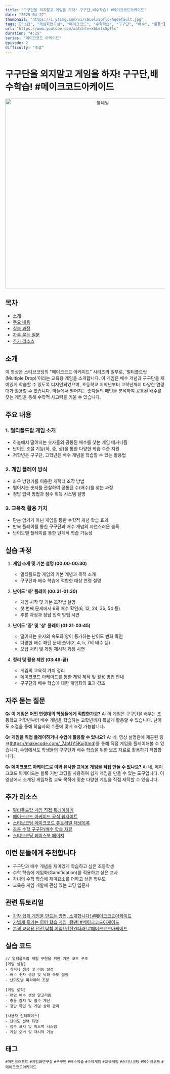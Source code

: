 ```yaml
---
title: "구구단을 외지말고 게임을 하자! 구구단,배수학습! #메이크코드아케이드"
date: "2025-04-27"
thumbnail: "https://i.ytimg.com/vi/x6LelxSpTlc/hqdefault.jpg"
tags: ["초급", "게임화연구실", "메이크코드", "수학학습", "구구단", "배수", "롱폼"]
url: "https://www.youtube.com/watch?v=x6LelxSpTlc"
duration: "4:25"
series: "메이크코드 아케이드"
episode: 2
difficulty: "초급"
---
```


# 구구단을 외지말고 게임을 하자! 구구단,배수학습! #메이크코드아케이드

<div align="center">
<img src="https://i.ytimg.com/vi/x6LelxSpTlc/hqdefault.jpg" alt="썸네일" width="600"/>
</div>

## 목차
- [소개](#소개)
- [주요 내용](#주요-내용)
- [실습 과정](#실습-과정)
- [자주 묻는 질문](#자주-묻는-질문)
- [추가 리소스](#추가-리소스)

## 소개
이 영상은 스티브코딩의 "메이크코드 아케이드" 시리즈의 일부로, '멀티플드랍(Multiple Drop)'이라는 교육용 게임을 소개합니다. 이 게임은 배수 개념과 구구단을 재미있게 학습할 수 있도록 디자인되었으며, 초등학교 저학년부터 고학년까지 다양한 연령대가 활용할 수 있습니다. 하늘에서 떨어지는 숫자들의 패턴을 분석하여 공통된 배수를 찾는 게임을 통해 수학적 사고력을 키울 수 있습니다.

## 주요 내용

### 1. 멀티플드랍 게임 소개
- 하늘에서 떨어지는 숫자들의 공통된 배수를 찾는 게임 메커니즘
- 난이도 조절 기능(하, 중, 상)을 통한 다양한 학습 수준 지원
- 저학년은 구구단, 고학년은 배수 개념을 학습할 수 있는 활용법

### 2. 게임 플레이 방식
- 좌우 방향키를 이용한 캐릭터 조작 방법
- 떨어지는 숫자를 관찰하여 공통된 수(배수)를 찾는 과정
- 정답 입력 방법과 점수 획득 시스템 설명

### 3. 교육적 활용 가치
- 단순 암기가 아닌 게임을 통한 수학적 개념 학습 효과
- 반복 플레이를 통한 구구단과 배수 개념의 자연스러운 습득
- 난이도별 플레이를 통한 단계적 학습 가능성

## 실습 과정

1. **게임 소개 및 기본 설명 (00:00-00:30)**
   - 멀티플드랍 게임의 기본 개념과 목적 소개
   - 구구단과 배수 학습에 적합한 대상 연령 설명

2. **난이도 '하' 플레이 (00:31-01:30)**
   - 게임 시작 및 기본 조작법 설명
   - 첫 번째 문제에서 6의 배수 확인(6, 12, 24, 36, 54 등)
   - 추론 과정과 정답 입력 방법 시연

3. **난이도 '중' 및 '상' 플레이 (01:31-03:45)**
   - 떨어지는 숫자의 속도와 양이 증가하는 난이도 변화 확인
   - 다양한 배수 패턴 문제 풀이(2, 4, 5, 7의 배수 등)
   - 오답 처리 및 게임 재시작 과정 시연

4. **정리 및 활용 제안 (03:46-끝)**
   - 게임의 교육적 가치 정리
   - 메이크코드 아케이드를 통한 게임 제작 및 활용 방법 안내
   - 구구단과 배수 학습에 대한 게임화의 효과 강조

## 자주 묻는 질문

**Q: 이 게임은 어떤 연령대의 학생들에게 적합한가요?**
A: 이 게임은 구구단을 배우는 초등학교 저학년부터 배수 개념을 학습하는 고학년까지 폭넓게 활용할 수 있습니다. 난이도 조절을 통해 학습자의 수준에 맞게 조정 가능합니다.

**Q: 게임을 직접 플레이하거나 수업에 활용할 수 있나요?**
A: 네, 영상 설명란에 제공된 링크(https://makecode.com/_7JbUY5KujXmd)를 통해 직접 게임을 플레이해볼 수 있습니다. 수업에서도 학생들의 구구단과 배수 학습을 위한 보조 자료로 활용하기 적합합니다.

**Q: 메이크코드 아케이드로 이와 유사한 교육용 게임을 직접 만들 수 있나요?**
A: 네, 메이크코드 아케이드는 블록 기반 코딩을 사용하여 쉽게 게임을 만들 수 있는 도구입니다. 이 영상에서 소개된 게임처럼 교육 목적에 맞춘 다양한 게임을 직접 제작할 수 있습니다.

## 추가 리소스
- [멀티플드랍 게임 직접 플레이하기](https://makecode.com/_7JbUY5KujXmd)
- [메이크코드 아케이드 공식 웹사이트](https://arcade.makecode.com/)
- [스티브코딩 메이크코드 튜토리얼 재생목록](링크)
- [초등 수학 구구단/배수 학습 자료](링크)
- [스티브코딩 페이스북 페이지](https://www.facebook.com/stvcoding/)

## 이런 분들에게 추천합니다
- 구구단과 배수 개념을 재미있게 학습하고 싶은 초등학생
- 수학 학습에 게임화(Gamification)를 적용하고 싶은 교사
- 자녀의 수학 학습에 재미요소를 더하고 싶은 학부모
- 교육용 게임 개발에 관심 있는 코딩 입문자

## 관련 튜토리얼
- [가장 쉽게 게임을 만드는 방법, 소개합니다! #메이크코드아케이드](링크)
- [가볍게 즐기는 영어 학습 게임, 행맨! #메이크코드아케이드](링크)
- [본격 교육용 던전 탐험 게임! 던전완더러! #메이크코드아케이드](링크)

## 실습 코드
```
// 멀티플드랍 게임 구현을 위한 기본 코드 구조
[게임 설정]
- 캐릭터 생성 및 이동 설정
- 배수 숫자 생성 및 낙하 속도 설정
- 난이도별 파라미터 조정

[게임 로직]
- 랜덤 배수 생성 알고리즘
- 충돌 감지 및 점수 계산
- 정답 확인 및 게임 상태 관리

[사용자 인터페이스]
- 난이도 선택 화면
- 점수 표시 및 피드백 시스템
- 게임 오버 및 재시작 기능
```

## 태그
`#마인크래프트` `#게임화연구실` `#구구단` `#배수학습` `#수학게임` `#교육게임` `#스티브코딩` `#메이크코드` `#메이크코드아케이드`